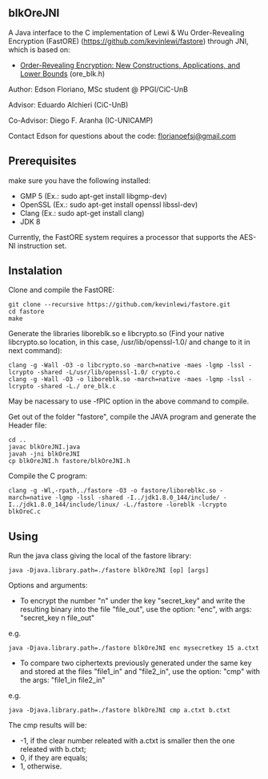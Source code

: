 ## blkOreJNI ##
A Java interface to the C implementation of Lewi &amp; Wu Order-Revealing Encryption (FastORE) (https://github.com/kevinlewi/fastore) through JNI, which is based on:

  * [Order-Revealing Encryption: New Constructions, Applications, and Lower Bounds](https://eprint.iacr.org/2016/612.pdf) (ore_blk.h)

Author: Edson Floriano, MSc student @ PPGI/CiC-UnB

Advisor: Eduardo Alchieri (CiC-UnB)

Co-Advisor: Diego F. Aranha (IC-UNICAMP)

Contact Edson for questions about the code: florianoefsj@gmail.com

## Prerequisites ##

make sure you have the following installed:

 * GMP 5 (Ex.: sudo apt-get install libgmp-dev)
 * OpenSSL (Ex.: sudo apt-get install openssl libssl-dev)
 * Clang (Ex.: sudo apt-get install clang)
 * JDK 8

Currently, the FastORE system requires a processor that supports the AES-NI instruction set.

## Instalation ##

Clone and compile the FastORE:

    git clone --recursive https://github.com/kevinlewi/fastore.git
    cd fastore
    make
 
Generate the libraries liboreblk.so e libcrypto.so (Find your native libcrypto.so location, in this case, /usr/lib/openssl-1.0/ and change to it in next command):

    clang -g -Wall -O3 -o libcrypto.so -march=native -maes -lgmp -lssl -lcrypto -shared -L/usr/lib/openssl-1.0/ crypto.c
    clang -g -Wall -O3 -o liboreblk.so -march=native -maes -lgmp -lssl -lcrypto -shared -L./ ore_blk.c 

May be nacessary to use -fPIC option in the above command to compile.

Get out of the folder "fastore", compile the JAVA program and generate the Header file:

    cd .. 
    javac blkOreJNI.java
    javah -jni blkOreJNI
    cp blkOreJNI.h fastore/blkOreJNI.h

Compile the C program:

    clang -g -Wl,-rpath,./fastore -O3 -o fastore/liboreblkc.so -march=native -lgmp -lssl -shared -I../jdk1.8.0_144/include/ -I../jdk1.8.0_144/include/linux/ -L./fastore -loreblk -lcrypto blkOreC.c

## Using ##

Run the java class giving the local of the fastore library:

    java -Djava.library.path=./fastore blkOreJNI [op] [args]

Options and arguments:

 - To encrypt the number "n" under the key "secret_key" and write the resulting binary into the file "file_out", use the option: "enc", with args: "secret_key n file_out"

e.g.

    java -Djava.library.path=./fastore blkOreJNI enc mysecretkey 15 a.ctxt

 - To compare two ciphertexts previously generated under the same key and stored at the files "file1_in" and "file2_in", use the option: "cmp" with the args: "file1_in file2_in"

e.g.

    java -Djava.library.path=./fastore blkOreJNI cmp a.ctxt b.ctxt

The cmp results will be:
 * -1, if the clear number releated with a.ctxt is smaller then the one releated with b.ctxt;
 * 0, if they are equals;
 * 1, otherwise.


